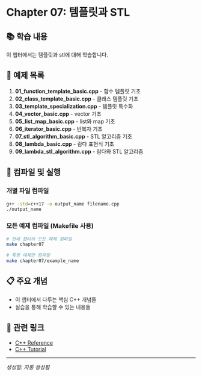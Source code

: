 # Chapter 07: 템플릿과 STL

## 📚 학습 내용
이 챕터에서는 템플릿과 stl에 대해 학습합니다.

## 📝 예제 목록

 1. **01_function_template_basic.cpp** - 함수 템플릿 기초
 2. **02_class_template_basic.cpp** - 클래스 템플릿 기초
 3. **03_template_specialization.cpp** - 템플릿 특수화
 4. **04_vector_basic.cpp** - vector 기초
 5. **05_list_map_basic.cpp** - list와 map 기초
 6. **06_iterator_basic.cpp** - 반복자 기초
 7. **07_stl_algorithm_basic.cpp** - STL 알고리즘 기초
 8. **08_lambda_basic.cpp** - 람다 표현식 기초
 9. **09_lambda_stl_algorithm.cpp** - 람다와 STL 알고리즘

## 🔧 컴파일 및 실행

### 개별 파일 컴파일
```bash
g++ -std=c++17 -o output_name filename.cpp
./output_name
```

### 모든 예제 컴파일 (Makefile 사용)
```bash
# 현재 챕터의 모든 예제 컴파일
make chapter07

# 특정 예제만 컴파일
make chapter07/example_name
```

## 📋 주요 개념
- 이 챕터에서 다루는 핵심 C++ 개념들
- 실습을 통해 학습할 수 있는 내용들

## 🔗 관련 링크
- [C++ Reference](https://en.cppreference.com/)
- [C++ Tutorial](https://www.cplusplus.com/doc/tutorial/)

---
*생성일: 자동 생성됨*
